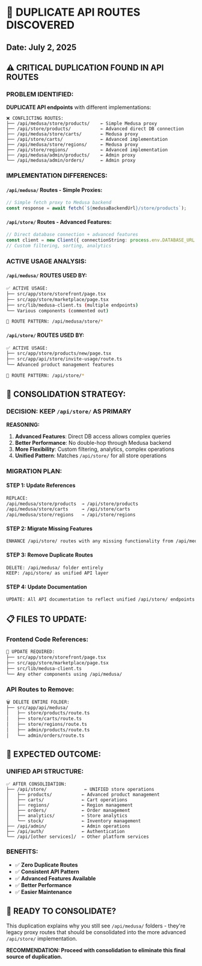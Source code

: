 # 🚨 DUPLICATE API ROUTES DISCOVERED

## Date: July 2, 2025

## ⚠️ **CRITICAL DUPLICATION FOUND IN API ROUTES**

### **PROBLEM IDENTIFIED:**
**DUPLICATE API endpoints** with different implementations:

```
❌ CONFLICTING ROUTES:
├── /api/medusa/store/products/    ← Simple Medusa proxy
├── /api/store/products/           ← Advanced direct DB connection
├── /api/medusa/store/carts/       ← Medusa proxy
├── /api/store/carts/              ← Advanced implementation
├── /api/medusa/store/regions/     ← Medusa proxy
├── /api/store/regions/            ← Advanced implementation
├── /api/medusa/admin/products/    ← Admin proxy
└── /api/medusa/admin/orders/      ← Admin proxy
```

### **IMPLEMENTATION DIFFERENCES:**

#### **`/api/medusa/` Routes - Simple Proxies:**
```typescript
// Simple fetch proxy to Medusa backend
const response = await fetch(`${medusaBackendUrl}/store/products`);
```

#### **`/api/store/` Routes - Advanced Features:**
```typescript
// Direct database connection + advanced features
const client = new Client({ connectionString: process.env.DATABASE_URL });
// Custom filtering, sorting, analytics
```

### **ACTIVE USAGE ANALYSIS:**

#### **`/api/medusa/` ROUTES USED BY:**
```bash
✅ ACTIVE USAGE:
├── src/app/store/storefront/page.tsx
├── src/app/store/marketplace/page.tsx  
├── src/lib/medusa-client.ts (multiple endpoints)
└── Various components (commented out)

🎯 ROUTE PATTERN: /api/medusa/store/* 
```

#### **`/api/store/` ROUTES USED BY:**
```bash
✅ ACTIVE USAGE:
├── src/app/store/products/new/page.tsx
├── src/app/api/store/invite-usage/route.ts
└── Advanced product management features

🎯 ROUTE PATTERN: /api/store/*
```

## 🎯 **CONSOLIDATION STRATEGY:**

### **DECISION: KEEP `/api/store/` AS PRIMARY**

**REASONING:**
1. **Advanced Features**: Direct DB access allows complex queries
2. **Better Performance**: No double-hop through Medusa backend  
3. **More Flexibility**: Custom filtering, analytics, complex operations
4. **Unified Pattern**: Matches `/api/store/` for all store operations

### **MIGRATION PLAN:**

#### **STEP 1: Update References**
```bash
REPLACE:
/api/medusa/store/products  → /api/store/products
/api/medusa/store/carts     → /api/store/carts  
/api/medusa/store/regions   → /api/store/regions
```

#### **STEP 2: Migrate Missing Features**
```bash
ENHANCE /api/store/ routes with any missing functionality from /api/medusa/
```

#### **STEP 3: Remove Duplicate Routes**
```bash
DELETE: /api/medusa/ folder entirely
KEEP: /api/store/ as unified API layer
```

#### **STEP 4: Update Documentation**
```bash
UPDATE: All API documentation to reflect unified /api/store/ endpoints
```

## 📋 **FILES TO UPDATE:**

### **Frontend Code References:**
```bash
📝 UPDATE REQUIRED:
├── src/app/store/storefront/page.tsx
├── src/app/store/marketplace/page.tsx
├── src/lib/medusa-client.ts
└── Any other components using /api/medusa/
```

### **API Routes to Remove:**
```bash
🗑️ DELETE ENTIRE FOLDER:
├── src/app/api/medusa/
│   ├── store/products/route.ts
│   ├── store/carts/route.ts  
│   ├── store/regions/route.ts
│   ├── admin/products/route.ts
│   └── admin/orders/route.ts
```

## 🏁 **EXPECTED OUTCOME:**

### **UNIFIED API STRUCTURE:**
```
✅ AFTER CONSOLIDATION:
├── /api/store/              ← UNIFIED store operations
│   ├── products/           ← Advanced product management
│   ├── carts/              ← Cart operations  
│   ├── regions/            ← Region management
│   ├── orders/             ← Order management
│   ├── analytics/          ← Store analytics
│   └── stock/              ← Inventory management
├── /api/admin/             ← Admin operations
├── /api/auth/              ← Authentication
└── /api/[other services]/  ← Other platform services
```

### **BENEFITS:**
- ✅ **Zero Duplicate Routes** 
- ✅ **Consistent API Pattern**
- ✅ **Advanced Features Available**
- ✅ **Better Performance**
- ✅ **Easier Maintenance**

## 🚀 **READY TO CONSOLIDATE?**

This duplication explains why you still see `/api/medusa/` folders - they're legacy proxy routes that should be consolidated into the more advanced `/api/store/` implementation.

**RECOMMENDATION: Proceed with consolidation to eliminate this final source of duplication.**
